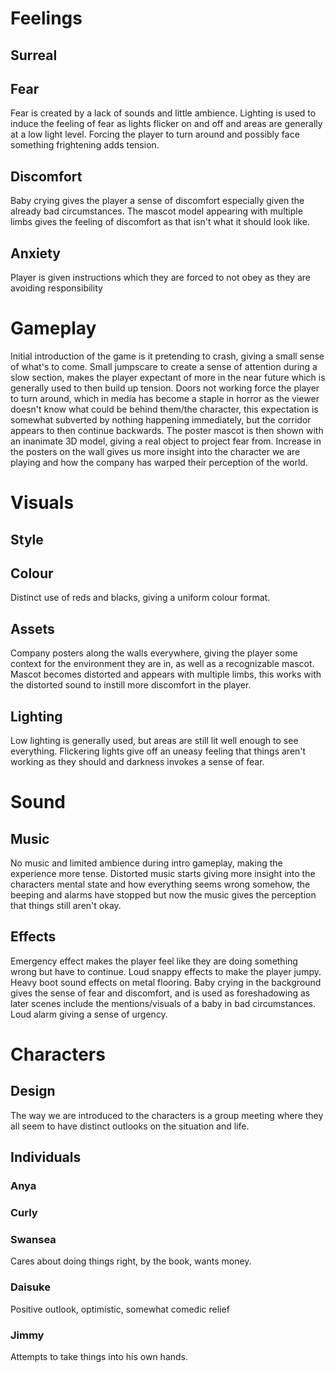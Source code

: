 # Feelings
## Surreal
## Fear
Fear is created by a lack of sounds and little ambience.
Lighting is used to induce the feeling of fear as lights flicker on and off and areas are generally at a low light level.
Forcing the player to turn around and possibly face something frightening adds tension.

## Discomfort
Baby crying gives the player a sense of discomfort especially given the already bad circumstances.
The mascot model appearing with multiple limbs gives the feeling of discomfort as that isn't what it should look like.
## Anxiety
Player is given instructions which they are forced to not obey as they are avoiding responsibility
# Gameplay
Initial introduction of the game is it pretending to crash, giving a small sense of what's to come.
Small jumpscare to create a sense of attention during a slow section, makes the player expectant of more in the near future which is generally used to then build up tension.
Doors not working force the player to turn around, which in media has become a staple in horror as the viewer doesn't know what could be behind them/the character, this expectation is somewhat subverted by nothing happening immediately, but the corridor appears to then continue backwards.
The poster mascot is then shown with an inanimate 3D model, giving a real object to project fear from.
Increase in the posters on the wall gives us more insight into the character we are playing and how the company has warped their perception of the world.

# Visuals
## Style
## Colour
Distinct use of reds and blacks, giving a uniform colour format.
## Assets
Company posters along the walls everywhere, giving the player some context for the environment they are in, as well as a recognizable mascot.
Mascot becomes distorted and appears with multiple limbs, this works with the distorted sound to instill more discomfort in the player.
## Lighting
Low lighting is generally used, but areas are still lit well enough to see everything.
Flickering lights give off an uneasy feeling that things aren't working as they should and darkness invokes a sense of fear.

# Sound
## Music
No music and limited ambience during intro gameplay, making the experience more tense.
Distorted music starts giving more insight into the characters mental state and how everything seems wrong somehow, the beeping and alarms have stopped but now the music gives the perception that things still aren't okay.
## Effects
Emergency effect makes the player feel like they are doing something wrong but have to continue. Loud snappy effects to make the player jumpy.
Heavy boot sound effects on metal flooring.
Baby crying in the background gives the sense of fear and discomfort, and is used as foreshadowing as later scenes include the mentions/visuals of a baby in bad circumstances.
Loud alarm giving a sense of urgency.
# Characters
## Design
The way we are introduced to the characters is a group meeting where they all seem to have distinct outlooks on the situation and life.
## Individuals
### Anya
### Curly
### Swansea
Cares about doing things right, by the book, wants money.
### Daisuke
Positive outlook, optimistic, somewhat comedic relief
### Jimmy
Attempts to take things into his own hands.
